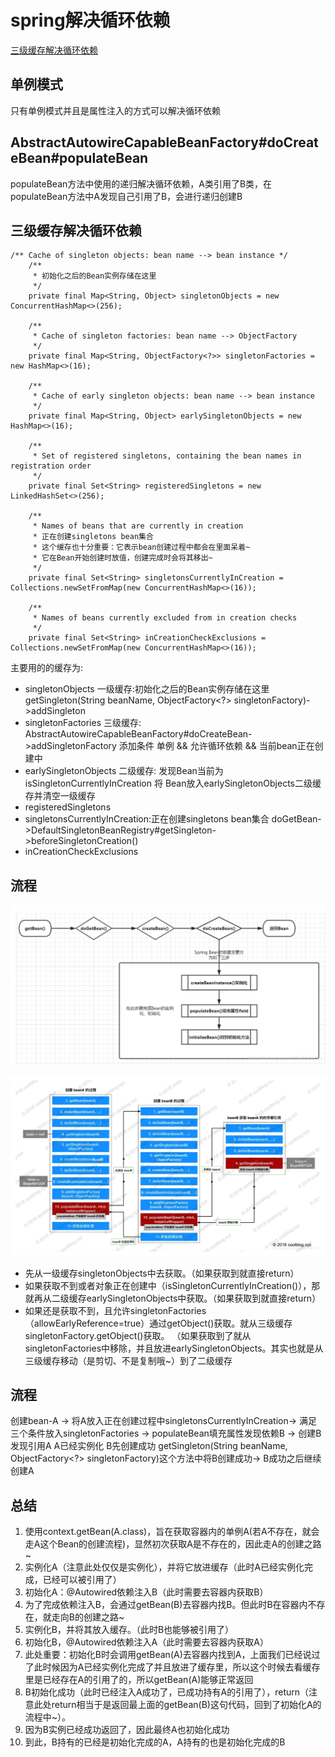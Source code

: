 # spring解决循环依赖

[三级缓存解决循环依赖](https://www.cnblogs.com/longy2012/articles/12834762.html)

## 单例模式

只有单例模式并且是属性注入的方式可以解决循环依赖

## AbstractAutowireCapableBeanFactory#doCreateBean#populateBean

populateBean方法中使用的递归解决循环依赖，A类引用了B类，在populateBean方法中A发现自己引用了B，会进行递归创建B

## 三级缓存解决循环依赖

```java_holder_method_tree
/** Cache of singleton objects: bean name --> bean instance */
	/**
	 * 初始化之后的Bean实例存储在这里
	 */
	private final Map<String, Object> singletonObjects = new ConcurrentHashMap<>(256);

	/**
	 * Cache of singleton factories: bean name --> ObjectFactory
	 */
	private final Map<String, ObjectFactory<?>> singletonFactories = new HashMap<>(16);

	/**
	 * Cache of early singleton objects: bean name --> bean instance
	 */
	private final Map<String, Object> earlySingletonObjects = new HashMap<>(16);

	/**
	 * Set of registered singletons, containing the bean names in registration order
	 */
	private final Set<String> registeredSingletons = new LinkedHashSet<>(256);

	/**
	 * Names of beans that are currently in creation
	 * 正在创建singletons bean集合
     * 这个缓存也十分重要：它表示bean创建过程中都会在里面呆着~
     * 它在Bean开始创建时放值，创建完成时会将其移出~
	 */
	private final Set<String> singletonsCurrentlyInCreation = Collections.newSetFromMap(new ConcurrentHashMap<>(16));

	/**
	 * Names of beans currently excluded from in creation checks
	 */
	private final Set<String> inCreationCheckExclusions = Collections.newSetFromMap(new ConcurrentHashMap<>(16));
```

主要用的的缓存为:
* singletonObjects 一级缓存:初始化之后的Bean实例存储在这里 getSingleton(String beanName, ObjectFactory<?> singletonFactory)->addSingleton
* singletonFactories 三级缓存: AbstractAutowireCapableBeanFactory#doCreateBean->addSingletonFactory 添加条件 单例 && 允许循环依赖 && 当前bean正在创建中
* earlySingletonObjects 二级缓存: 发现Bean当前为isSingletonCurrentlyInCreation 将 Bean放入earlySingletonObjects二级缓存并清空一级缓存
* registeredSingletons
* singletonsCurrentlyInCreation:正在创建singletons bean集合 doGetBean->DefaultSingletonBeanRegistry#getSingleton->beforeSingletonCreation()
* inCreationCheckExclusions

## 流程

![avatar](pic/springBean创建流程.png)

![avatar](pic/spring循环依赖方法调用.png)

* 先从一级缓存singletonObjects中去获取。（如果获取到就直接return）
* 如果获取不到或者对象正在创建中（isSingletonCurrentlyInCreation()），那就再从二级缓存earlySingletonObjects中获取。（如果获取到就直接return）
* 如果还是获取不到，且允许singletonFactories（allowEarlyReference=true）通过getObject()获取。就从三级缓存singletonFactory.getObject()获取。
（如果获取到了就从singletonFactories中移除，并且放进earlySingletonObjects。其实也就是从三级缓存移动（是剪切、不是复制哦~）到了二级缓存

## 流程

创建bean-A -> 将A放入正在创建过程中singletonsCurrentlyInCreation-> 满足三个条件放入singletonFactories
-> populateBean填充属性发现依赖B -> 创建B发现引用A A已经实例化 B先创建成功 getSingleton(String beanName, ObjectFactory<?> singletonFactory)这个方法中将B创建成功-> B成功之后继续创建A

## 总结

1. 使用context.getBean(A.class)，旨在获取容器内的单例A(若A不存在，就会走A这个Bean的创建流程)，显然初次获取A是不存在的，因此走A的创建之路~
2. 实例化A（注意此处仅仅是实例化），并将它放进缓存（此时A已经实例化完成，已经可以被引用了）
3. 初始化A：@Autowired依赖注入B（此时需要去容器内获取B）
4. 为了完成依赖注入B，会通过getBean(B)去容器内找B。但此时B在容器内不存在，就走向B的创建之路~
5. 实例化B，并将其放入缓存。（此时B也能够被引用了）
6. 初始化B，@Autowired依赖注入A（此时需要去容器内获取A）
7. 此处重要：初始化B时会调用getBean(A)去容器内找到A，上面我们已经说过了此时候因为A已经实例化完成了并且放进了缓存里，所以这个时候去看缓存里是已经存在A的引用了的，所以getBean(A)能够正常返回
8. B初始化成功（此时已经注入A成功了，已成功持有A的引用了），return（注意此处return相当于是返回最上面的getBean(B)这句代码，回到了初始化A的流程中~）。
9. 因为B实例已经成功返回了，因此最终A也初始化成功
10. 到此，B持有的已经是初始化完成的A，A持有的也是初始化完成的B